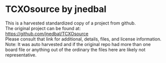 
# TCXOsource by jnedbal  
This is a harvested standardized copy of a project from github.  
The original project can be found at:  
https://github.com/jnedbal/TCXOsource  
Please consult that link for additional, details, files, and license information.  
Note: It was auto harvested and if the original repo had more than one board file or anything out of the ordinary the files here are likely not representative.  
    
